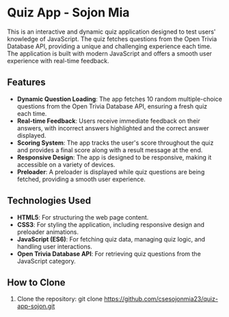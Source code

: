 # Quiz App - Sojon Mia

This is an interactive and dynamic quiz application designed to test users' knowledge of JavaScript. The quiz fetches questions from the Open Trivia Database API, providing a unique and challenging experience each time. The application is built with modern JavaScript and offers a smooth user experience with real-time feedback.

## Features

- **Dynamic Question Loading**: The app fetches 10 random multiple-choice questions from the Open Trivia Database API, ensuring a fresh quiz each time.
- **Real-time Feedback**: Users receive immediate feedback on their answers, with incorrect answers highlighted and the correct answer displayed.
- **Scoring System**: The app tracks the user's score throughout the quiz and provides a final score along with a result message at the end.
- **Responsive Design**: The app is designed to be responsive, making it accessible on a variety of devices.
- **Preloader**: A preloader is displayed while quiz questions are being fetched, providing a smooth user experience.

## Technologies Used

- **HTML5**: For structuring the web page content.
- **CSS3**: For styling the application, including responsive design and preloader animations.
- **JavaScript (ES6)**: For fetching quiz data, managing quiz logic, and handling user interactions.
- **Open Trivia Database API**: For retrieving quiz questions from the JavaScript category.

## How to Clone

1. Clone the repository:
   git clone https://github.com/csesojonmia23/quiz-app-sojon.git
